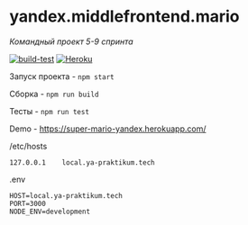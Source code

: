# yandex.middlefrontend.mario

_Командный проект 5-9 спринта_

[![build-test](https://github.com/Berlevog/yandex.middlefrontend.mario/actions/workflows/actions.yml/badge.svg)](https://github.com/Berlevog/yandex.middlefrontend.mario/actions/workflows/actions.yml)
[![Heroku](https://heroku-badge.herokuapp.com/?app=super-mario-yandex&style=flat)](https://super-mario-yandex.herokuapp.com/)

Запуск проекта - `npm start`

Сборка - `npm run build`

Тесты - `npm run test`

Demo - https://super-mario-yandex.herokuapp.com/

/etc/hosts

```
127.0.0.1    local.ya-praktikum.tech
```

.env

```
HOST=local.ya-praktikum.tech
PORT=3000
NODE_ENV=development
```
